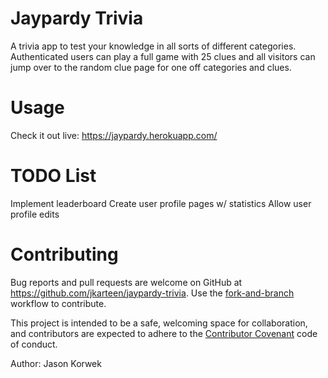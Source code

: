 # Jaypardy Trivia

A trivia app to test your knowledge in all sorts of different categories.  Authenticated users can play a full game with 25 clues and all visitors can jump over to the random clue page for one off categories and clues.

# Usage

Check it out live:  https://jaypardy.herokuapp.com/

# TODO List

Implement leaderboard
Create user profile pages w/ statistics
Allow user profile edits

# Contributing

Bug reports and pull requests are welcome on GitHub at https://github.com/jkarteen/jaypardy-trivia. Use the [fork-and-branch](https://blog.scottlowe.org/2015/01/27/using-fork-branch-git-workflow/) workflow to contribute.

This project is intended to be a safe, welcoming space for collaboration, and contributors are expected to adhere to the [Contributor Covenant](https://www.contributor-covenant.org/) code of conduct.

Author: Jason Korwek
